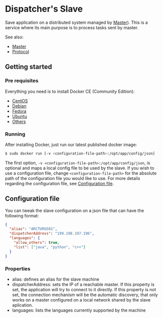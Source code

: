 # Dispatcher's Slave

Save application on a distributed system managed by [Master](https://github.com/comnetunb/dispatcher-master)). This is a service where its main purpose is to process tasks sent by master.

See also: 

- [Master](https://github.com/comnetunb/dispatcher-master)
- [Protocol](https://github.com/comnetunb/dispatcher-protocol)

## Getting started

### Pre requisites

Everything you need is to install Docker CE (Community Edition):

- [CentOS](https://docs.docker.com/install/linux/docker-ce/centos/)
- [Debian](https://docs.docker.com/install/linux/docker-ce/debian/)
- [Fedora](https://docs.docker.com/install/linux/docker-ce/fedora/)
- [Ubuntu](https://docs.docker.com/install/linux/docker-ce/ubuntu/)
- [Others](https://docs.docker.com/install/linux/docker-ce/binaries)

### Running

After installing Docker, just run our latest published docker image:

```bash
$ sudo docker run [-v <configuration-file-path>:/opt/app/config/json] -d comnetunb/dispatcher-slave
```

The first option, `-v <configuration-file-path>:/opt/app/config/json`, is optional and maps a local config file to be used by the slave. If you wish to use a configuration file, change `<configuration-file-path>` for the absolute path of the configuration file you would like to use. For more details regarding the configuration file, see [Configuration file](#configuration-file).


## Configuration file
You can tweak the slave configuration on a json file that can have the following format:

```json
{
  "alias": "ARCTURUS01",
  "dispatcherAddress": "199.198.197.196",
  "languages": {
    "allow_others": true,
    "list": ["java", "python", "c++"]
  }
}
```

### Properties
- alias: defines an alias for the slave machine
- dispatcherAddress: sets the IP of a reachable master. If this property is set, the application will try to connect to it directly. If this property is not set, the connection mechanism will be the automatic discovery, that only works on a master configured on a local network shared by the slave aplication.
- languages: lists the languages currently supported by the machine
